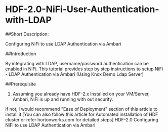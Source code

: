 # HDF-2.0-NiFi-User-Authentication-with-LDAP

##Short Description:

Configuring NiFi to use LDAP Authentication via Ambari

##Introduction

By integrating with LDAP, username/password authentication can be enabled in NiFi. This tutorial provides step by step instructions to setup NiFi - LDAP Authentication via Ambari (Using Knox Demo Ldap Server)

##Prerequisite

1) Assuming you already have HDF-2.x Installed on your VM/Server, Ambari, NiFi is up and running with out security.

If not, I would recommend "Ease of Deployment" section of this article to install it [You can also follow this article for Automated installation of HDF cluster or refer hortonworks.com for detailed steps]
HDF-2.0 Configuring NiFi to use LDAP Authentication via Ambari
